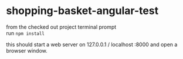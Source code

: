 # shopping-basket-angular-test

from the checked out project terminal prompt    
run ` npm install `    
    
this should start a web server on 127.0.0.1 / localhost :8000 and open a browser window.   
